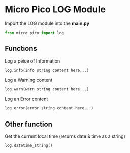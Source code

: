 # Micro Pico LOG Module

Import the LOG module into the **main.py**

```python
from micro_pico import log
```

## Functions

Log a peice of Information

```python
log.info(info string content here...)
```

Log a Warning content

```python
log.warn(warn string content here...)
```

Log an Error content

```python
log.error(error string content here...)
```

## Other function

Get the current local time (returns date & time as a string)

```python
log.datetime_string()
```
